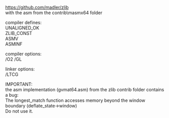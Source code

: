 https://github.com/madler/zlib  
with the asm from the contrib\masmx64 folder  
  
compiler defines:  
UNALIGNED_OK  
ZLIB_CONST  
ASMV  
ASMINF  

compiler options:  
/O2 /GL  

linker options:  
/LTCG  


IMPORTANT:  
the asm implementation (gvmat64.asm) from the zlib contrib folder contains a bug:  
The longest_match function accesses memory beyond the window boundary (deflate_state->window)  
Do not use it.  
